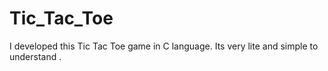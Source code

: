 # Tic_Tac_Toe
I developed this Tic Tac Toe game in C language. Its very lite and simple to understand .   
